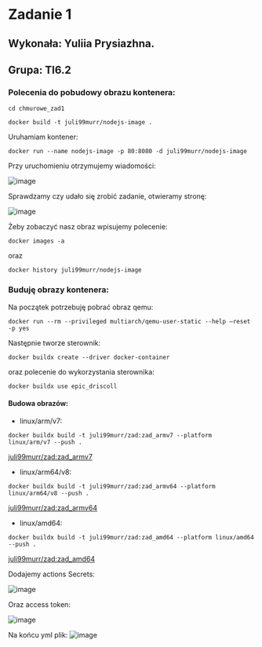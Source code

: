 # Zadanie 1
## Wykonała: Yuliia Prysiazhna.
## Grupa: TI6.2
### Polecenia do pobudowy obrazu kontenera:
`cd chmurowe_zad1`

`docker build -t juli99murr/nodejs-image .`

Uruhamiam kontener:

`docker run --name nodejs-image -p 80:8080 -d juli99murr/nodejs-image`

Przy uruchomieniu otrzymujemy wiadomości:

![image](https://user-images.githubusercontent.com/103123474/167443983-4ca72e64-b180-4502-a1d6-4be573ebd92d.png)

Sprawdzamy czy udało się zrobić zadanie, otwieramy stronę:

![image](https://user-images.githubusercontent.com/103123474/167444238-68196dd9-9e62-43fb-a41d-e2237bd5affd.png)

Żeby zobaczyć nasz obraz wpisujemy polecenie: 

`docker images -a`

oraz

`docker history juli99murr/nodejs-image`

### Buduję obrazy kontenera:
Na początek potrzebuję pobrać obraz qemu:

`docker run --rm --privileged multiarch/qemu-user-static --help —reset -p yes`

Następnie tworze sterownik:

`docker buildx create --driver docker-container`

oraz polecenie do wykorzystania sterownika: 

`docker buildx use epic_driscoll`

#### Budowa obrazów: 

- linux/arm/v7:

`docker buildx build -t juli99murr/zad:zad_armv7 --platform linux/arm/v7 --push .`

[juli99murr/zad:zad_armv7](https://hub.docker.com/layers/210694058/juli99murr/zad/zad_armv7/images/sha256-07d848d23dd1c2c962994e23f0b3f948c6cfc81950c2f2ea92045921c41100ce?context=repo)

- linux/arm64/v8:

`docker buildx build -t juli99murr/zad:zad_armv64 --platform linux/arm64/v8 --push .`

[juli99murr/zad:zad_armv64](https://hub.docker.com/layers/210697238/juli99murr/zad/zad_armv64/images/sha256-d3cb015109cb0ebbba187803ed0c66e5d616ec76426b63f2f2d4a87f6a9a89be?context=repo)

- linux/amd64:

`docker buildx build -t juli99murr/zad:zad_amd64 --platform linux/amd64 --push .`

[juli99murr/zad:zad_amd64](https://hub.docker.com/layers/210699146/juli99murr/zad/zad_amd64/images/sha256-cd5bea305791fbd326c2454ba8f5b6259af19787553f7b210f1f4d1a22afdcf3?context=repo)

Dodajemy actions Secrets:

![image](https://user-images.githubusercontent.com/103123474/167491365-d66d369a-6f8c-4155-ba7b-940b11c3ecd5.png)

Oraz access token:

![image](https://user-images.githubusercontent.com/103123474/167491486-91606037-12ee-4c2e-aa96-6b7f8729819b.png)

Na końcu yml plik:
![image](https://user-images.githubusercontent.com/103123474/167491261-86a7fce5-e630-44b8-a508-78fb567f4afd.png)
